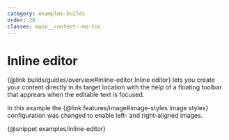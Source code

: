 ```yaml
---
category: examples-builds
order: 20
classes: main__content--no-toc
---
```


# Inline editor

{@link builds/guides/overview#inline-editor Inline editor} lets you create your content directly in its target location with the help of a floating toolbar that apprears when the editable text is focused.

In this example the {@link features/image#image-styles image styles} configuration was changed to enable left- and right-aligned images.

{@snippet examples/inline-editor}

